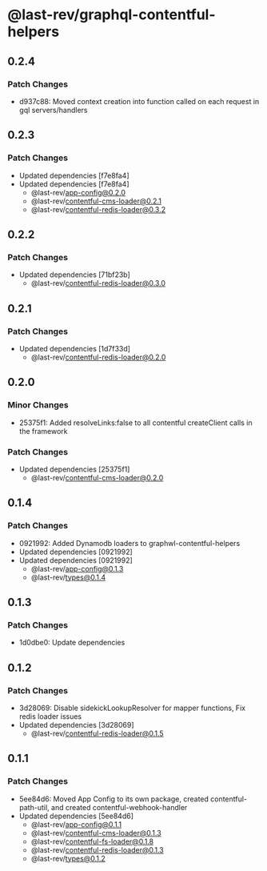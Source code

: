# @last-rev/graphql-contentful-helpers

## 0.2.4

### Patch Changes

- d937c88: Moved context creation into function called on each request in gql servers/handlers

## 0.2.3

### Patch Changes

- Updated dependencies [f7e8fa4]
- Updated dependencies [f7e8fa4]
  - @last-rev/app-config@0.2.0
  - @last-rev/contentful-cms-loader@0.2.1
  - @last-rev/contentful-redis-loader@0.3.2

## 0.2.2

### Patch Changes

- Updated dependencies [71bf23b]
  - @last-rev/contentful-redis-loader@0.3.0

## 0.2.1

### Patch Changes

- Updated dependencies [1d7f33d]
  - @last-rev/contentful-redis-loader@0.2.0

## 0.2.0

### Minor Changes

- 25375f1: Added resolveLinks:false to all contentful createClient calls in the framework

### Patch Changes

- Updated dependencies [25375f1]
  - @last-rev/contentful-cms-loader@0.2.0

## 0.1.4

### Patch Changes

- 0921992: Added Dynamodb loaders to graphwl-contentful-helpers
- Updated dependencies [0921992]
- Updated dependencies [0921992]
  - @last-rev/app-config@0.1.3
  - @last-rev/types@0.1.4

## 0.1.3

### Patch Changes

- 1d0dbe0: Update dependencies

## 0.1.2

### Patch Changes

- 3d28069: Disable sidekickLookupResolver for mapper functions, Fix redis loader issues
- Updated dependencies [3d28069]
  - @last-rev/contentful-redis-loader@0.1.5

## 0.1.1

### Patch Changes

- 5ee84d6: Moved App Config to its own package, created contentful-path-util, and created contentful-webhook-handler
- Updated dependencies [5ee84d6]
  - @last-rev/app-config@0.1.1
  - @last-rev/contentful-cms-loader@0.1.3
  - @last-rev/contentful-fs-loader@0.1.8
  - @last-rev/contentful-redis-loader@0.1.3
  - @last-rev/types@0.1.2
